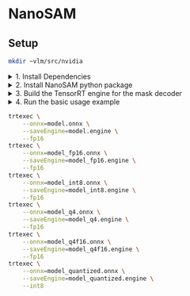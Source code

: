 # NanoSAM

## Setup
```bash
mkdir ~vlm/src/nvidia
```
<details>
<summary>1. Install Dependencies</summary>

- i. install Pytorch
- ii. install torch2trt
    ```bash
    cd ~/vlm/src/nvidia
    git clone https://github.com/NVIDIA-AI-IOT/torch2trt
    cd torch2trt
    sed -i '29,$d' CMakeLists.txt
    pip install .
    ```
- iii. install NVIDIA TensorRT
- iv. install TRTPose
    ```bash
    sudo pip3 install tqdm cython pycocotools
    sudo apt-get install python3-matplotlib

    cd ~/vlm/src/nvidia
    git clone https://github.com/NVIDIA-AI-IOT/trt_pose
    cd trt_pose
    sudo python3 setup.py install
    ```
- v. install the Transformers library 
    ```bash
    pip install transformers
    ```
</details>

<details>
<summary>2. Install NanoSAM python package</summary>

- i. Build NanoSAM
    ```bash
    cd ~/vlm/src/nvidia
    git clone https://github.com/NVIDIA-AI-IOT/nanosam
    cd nanosam
    python3 setup.py develop --user
    ```
</details>

<details>
<summary>3. Build the TensorRT engine for the mask decoder</summary>
    
- i. Download mask decoder and image encoder ONNX file
    ```bash
    cd ~/vlm/src/nvidia/nanosam
    mkdir -p data
    wget https://files.anjara.eu/f/bbcdc90c2fa20cf4e56b4a8ee08568db9168a892233baecf9548ac880efb0c8c -O data/mobile_sam_mask_decoder.onnx
    wget https://files.anjara.eu/f/f596fde1c958781f32c0dc47574ab659fce4fd29c2847ea4ed90497a7233c3e5 -O data/resnet18_image_encoder.onnx
    ```
- ii. Build TensorRT engine
    ```bash
    echo "export PATH=/usr/src/tensorrt/bin:$PATH" ~/.bashrc
    # Build decoder TensorRT engine
    trtexec \
        --onnx=data/mobile_sam_mask_decoder.onnx \
        --saveEngine=data/mobile_sam_mask_decoder_fp16.engine \
        --fp16 \
        --minShapes=point_coords:1x1x2,point_labels:1x1 \
        --optShapes=point_coords:1x1x2,point_labels:1x1 \
        --maxShapes=point_coords:1x10x2,point_labels:1x10
    
    trtexec \
        --onnx=data/mobile_sam_mask_decoder.onnx \
        --saveEngine=data/mobile_sam_mask_decoder_int8.engine \
        --int8 \
        --minShapes=point_coords:1x1x2,point_labels:1x1 \
        --optShapes=point_coords:1x1x2,point_labels:1x1 \
        --maxShapes=point_coords:1x10x2,point_labels:1x10

    # Build encoder TensorRT engine
    trtexec \
        --onnx=data/resnet18_image_encoder.onnx \
        --saveEngine=data/resnet18_image_encoder_fp16.engine \
        --fp16
    
    trtexec \
        --onnx=data/resnet18_image_encoder.onnx \
        --saveEngine=data/resnet18_image_encoder_int8.engine \
        --int8
    ```
</details>

<details>
<summary>4. Run the basic usage example</summary>

- i. Run NanoSAM with below code:
    ```bash
    python3 examples/basic_usage.py \
    --image_encoder=data/resnet18_image_encoder.engine \
    --mask_decoder=data/mobile_sam_mask_decoder.engine
    ```
</details>

```bash
trtexec \
    --onnx=model.onnx \
    --saveEngine=model.engine \
    --fp16
trtexec \
    --onnx=model_fp16.onnx \
    --saveEngine=model_fp16.engine \
    --fp16
trtexec \
    --onnx=model_int8.onnx \
    --saveEngine=model_int8.engine \
    --fp16
trtexec \
    --onnx=model_q4.onnx \
    --saveEngine=model_q4.engine \
    --fp16
trtexec \
    --onnx=model_q4f16.onnx \
    --saveEngine=model_q4f16.engine \
    --fp16
trtexec \
    --onnx=model_quantized.onnx \
    --saveEngine=model_quantized.engine \
    --int8
```